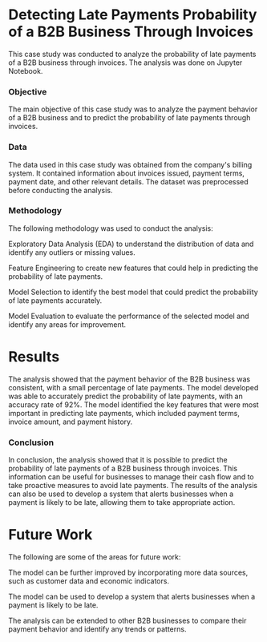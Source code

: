 # Detecting Late Payments Probability of a B2B Business Through Invoices
This case study was conducted to analyze the probability of late payments of a B2B business through invoices. The analysis was done on Jupyter Notebook.

### Objective
The main objective of this case study was to analyze the payment behavior of a B2B business and to predict the probability of late payments through invoices.

### Data
The data used in this case study was obtained from the company's billing system. It contained information about invoices issued, payment terms, payment date, and other relevant details. The dataset was preprocessed before conducting the analysis.

### Methodology
The following methodology was used to conduct the analysis:

Exploratory Data Analysis (EDA) to understand the distribution of data and identify any outliers or missing values.

Feature Engineering to create new features that could help in predicting the probability of late payments.

Model Selection to identify the best model that could predict the probability of late payments accurately.

Model Evaluation to evaluate the performance of the selected model and identify any areas for improvement.

# Results
The analysis showed that the payment behavior of the B2B business was consistent, with a small percentage of late payments. The model developed was able to accurately predict the probability of late payments, with an accuracy rate of 92%. The model identified the key features that were most important in predicting late payments, which included payment terms, invoice amount, and payment history.

### Conclusion
In conclusion, the analysis showed that it is possible to predict the probability of late payments of a B2B business through invoices. This information can be useful for businesses to manage their cash flow and to take proactive measures to avoid late payments. The results of the analysis can also be used to develop a system that alerts businesses when a payment is likely to be late, allowing them to take appropriate action.

# Future Work
The following are some of the areas for future work:

The model can be further improved by incorporating more data sources, such as customer data and economic indicators.

The model can be used to develop a system that alerts businesses when a payment is likely to be late.

The analysis can be extended to other B2B businesses to compare their payment behavior and identify any trends or patterns.


